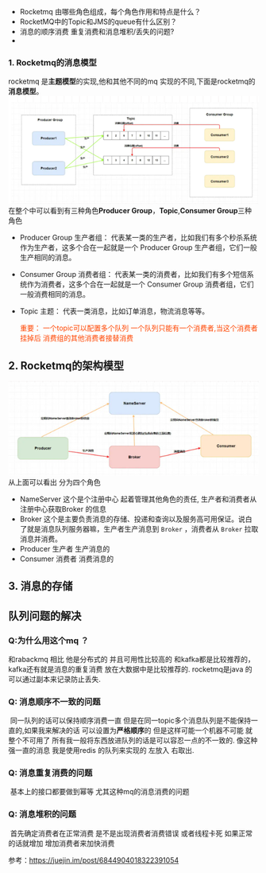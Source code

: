 * Rocketmq 由哪些角色组成，每个角色作用和特点是什么？
* RocketMQ中的Topic和JMS的queue有什么区别？
* 消息的顺序消费 重复消费和消息堆积/丢失的问题?
* 

### 1. Rocketmq的消息模型

  rocketmq 是**主题模型**的实现,他和其他不同的mq 实现的不同,下面是rocketmq的**消息模型**。
   ![image](image/rocketmq的主题模型的实现.png)
   在整个中可以看到有三种角色**Producer Group**，**Topic**,**Consumer Group**三种角色

   * Producer Group 生产者组： 代表某一类的生产者，比如我们有多个秒杀系统作为生产者，这多个合在一起就是一个 Producer Group 生产者组，它们一般生产相同的消息。

   * Consumer Group 消费者组： 代表某一类的消费者，比如我们有多个短信系统作为消费者，这多个合在一起就是一个 Consumer Group 消费者组，它们一般消费相同的消息。

   * Topic 主题： 代表一类消息，比如订单消息，物流消息等等。

     <font color='#FF4500'>重要： 一个topic可以配置多个队列 一个队列只能有一个消费者,当这个消费者挂掉后 消费组的其他消费者接替消费</font>

## 2. Rocketmq的架构模型
   ![image](image/消息队列之rocketmq架构模型.png)
   从上面可以看出 分为四个角色
   * NameServer 这个是个注册中心 起着管理其他角色的责任, 生产者和消费者从注册中心获取Broker 的信息
   * Broker  这个是主要负责消息的存储、投递和查询以及服务高可用保证。说白了就是消息队列服务器嘛，生产者生产消息到 `Broker` ，消费者从 `Broker` 拉取消息并消费。
   * Producer 生产者 生产消息的
   * Consumer 消费者 消费消息的

## 3. 消息的存储



## 队列问题的解决
### Q:为什么用这个mq ？
   和rabackmq 相比 他是分布式的 并且可用性比较高的 和kafka都是比较推荐的，kafka还有就是消息的重复消费 放在大数据中是比较推荐的.
    rocketmq是java 的 可以通过副本来记录防止丢失.

### Q: 消息顺序不一致的问题

​	同一队列的话可以保持顺序消费一直 但是在同一topic多个消息队列是不能保持一直的,如果我来解决的话 可以设置为**严格顺序**的 但是这样可能一个机器不可能 就整个不可用了 所有我一般将东西放进队列的话是可以容忍一点的不一致的. 像这种强一直的消息 我是使用redis 的队列来实现的 左放入 右取出.

### Q:  消息重复消费的问题

​	基本上的接口都要做到幂等 尤其这种mq的消息消费的问题

### Q:  消息堆积的问题

​     首先确定消费者在正常消费 是不是出现消费者消费错误 或者线程卡死  如果正常的话就增加 增加消费者来加快消费



参考：https://juejin.im/post/6844904018322391054